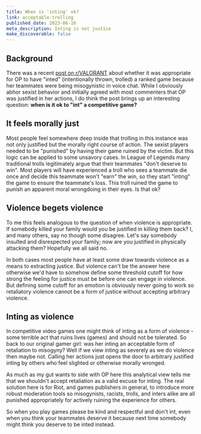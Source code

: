 ```yaml
---
title: When is 'inting' ok?
link: acceptable-trolling
published_date: 2023-06-16
meta_description: Inting is not justice
make_discoverable: false
---
```


## Background

There was a recent [post on r/VALORANT](https://www.reddit.com/r/VALORANT/comments/133hfwe/aita_for_throwing_my_comp_game/) about whether it was appropriate for OP to have "inted" (intentionally thrown, trolled) a ranked game because her teammates were being misogynistic in voice chat. While I obviously abhor sexist behavior and initially agreed with most commenters that OP was justified in her actions, I do think the post brings up an interesting question: **when is it ok to "int" a competitive game?**

## It feels morally just

Most people feel somewhere deep inside that trolling in this instance was not only justified but the morally right course of action. The sexist players needed to be "punished" by having their game ruined by the victim. But this logic can be applied to some unsavory cases. In League of Legends many traditional trolls legitimately argue that their teammates "don't deserve to win". Most players will have experienced a troll who sees a teammate die once and decide this teammate won't "earn" the win, so they start "inting" the game to ensure the teammate's loss. This troll ruined the game to punish an apparent moral wrongdoing in their eyes. Is that ok?

## Violence begets violence

To me this feels analogous to the question of when violence is appropriate. If somebody killed your family would you be justified in killing them back? I, and many others, say no though some disagree. Let's say somebody insulted and disrespected your family; now are you justified in physically attacking them? Hopefully we all said no.

In both cases most people have at least some draw towards violence as a means to extracting justice. But violence can't be the answer here otherwise we'd have to somehow define some threshold cutoff for how strong the feeling for justice must be before one can engage in violence. But defining some cutoff for an emotion is obviously never going to work so retaliatory violence cannot be a form of justice without accepting arbitrary violence.

## Inting as violence

In competitive video games one might think of inting as a form of violence - some terrible act that ruins lives (games) and should not be tolerated. So back to our original gamer girl: was her inting an acceptable form of retaliation to misogyny? Well if we view inting as severely as we do violence then maybe not. Calling her actions just opens the door to arbitrary justified inting by others who feel slighted or otherwise morally wronged.

As much as my gut wants to side with OP here this analytical view tells me that we shouldn't accept retaliation as a valid excuse for inting. The real solution here is for Riot, and games publishers in general, to introduce more robust moderation tools so misogynists, racists, trolls, and inters alike are all punished appropriately for actively ruining the experience for others.

So when you play games please be kind and respectful and don't int, even when you think your teammates deserve it because next time somebody might think you deserve to be inted instead.

